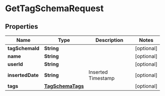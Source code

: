 

# GetTagSchemaRequest


## Properties

| Name | Type | Description | Notes |
|------------ | ------------- | ------------- | -------------|
|**tagSchemaId** | **String** |  |  [optional] |
|**name** | **String** |  |  [optional] |
|**userId** | **String** |  |  [optional] |
|**insertedDate** | **String** | Inserted Timestamp |  [optional] |
|**tags** | [**TagSchemaTags**](TagSchemaTags.md) |  |  [optional] |



